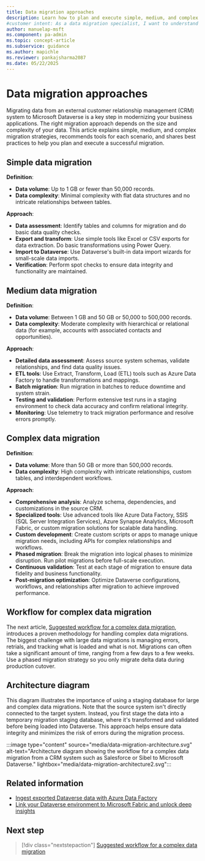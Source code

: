 ```yaml
---
title: Data migration approaches
description: Learn how to plan and execute simple, medium, and complex data migrations in Power Platform. Discover tools, best practices, and next steps.
#customer intent: As a data migration specialist, I want to understand different data migration approaches so that I can choose the best method for my organization's needs.
author: manuelap-msft
ms.component: pa-admin
ms.topic: concept-article
ms.subservice: guidance
ms.author: mapichle
ms.reviewer: pankajsharma2087
ms.date: 05/22/2025
---
```


# Data migration approaches

Migrating data from an external customer relationship management (CRM) system to Microsoft Dataverse is a key step in modernizing your business applications. The right migration approach depends on the size and complexity of your data. This article explains simple, medium, and complex migration strategies, recommends tools for each scenario, and shares best practices to help you plan and execute a successful migration.

## Simple data migration

**Definition**:

- **Data volume**: Up to 1 GB or fewer than 50,000 records.
- **Data complexity**: Minimal complexity with flat data structures and no intricate relationships between tables.

**Approach**:

- **Data assessment**: Identify tables and columns for migration and do basic data quality checks.
- **Export and transform**: Use simple tools like Excel or CSV exports for data extraction. Do basic transformations using Power Query.
- **Import to Dataverse**: Use Dataverse's built-in data import wizards for small-scale data imports.
- **Verification**: Perform spot checks to ensure data integrity and functionality are maintained.

## Medium data migration

**Definition**:

- **Data volume**: Between 1 GB and 50 GB or 50,000 to 500,000 records.
- **Data complexity**: Moderate complexity with hierarchical or relational data (for example, accounts with associated contacts and opportunities).

**Approach**:

- **Detailed data assessment**: Assess source system schemas, validate relationships, and find data quality issues.
- **ETL tools**: Use Extract, Transform, Load (ETL) tools such as Azure Data Factory to handle transformations and mappings.
- **Batch migration**: Run migration in batches to reduce downtime and system strain.
- **Testing and validation**: Perform extensive test runs in a staging environment to check data accuracy and confirm relational integrity.
- **Monitoring**: Use telemetry to track migration performance and resolve errors promptly.

## Complex data migration

**Definition**:

- **Data volume**: More than 50 GB or more than 500,000 records.
- **Data complexity**: High complexity with intricate relationships, custom tables, and interdependent workflows.

**Approach**:

- **Comprehensive analysis**: Analyze schema, dependencies, and customizations in the source CRM.
- **Specialized tools**: Use advanced tools like Azure Data Factory, SSIS (SQL Server Integration Services), Azure Synapse Analytics, Microsoft Fabric, or custom migration solutions for scalable data handling.
- **Custom development**: Create custom scripts or apps to manage unique migration needs, including APIs for complex relationships and workflows.
- **Phased migration**: Break the migration into logical phases to minimize disruption. Run pilot migrations before full-scale execution.
- **Continuous validation**: Test at each stage of migration to ensure data fidelity and business functionality.
- **Post-migration optimization**: Optimize Dataverse configurations, workflows, and relationships after migration to achieve improved performance.

## Workflow for complex data migration

The next article, [Suggested workflow for a complex data migration](workflow-complex-data-migration.md), introduces a proven methodology for handling complex data migrations. The biggest challenge with large data migrations is managing errors, retrials, and tracking what is loaded and what is not. Migrations can often take a significant amount of time, ranging from a few days to a few weeks. Use a phased migration strategy so you only migrate delta data during production cutover.

## Architecture diagram

This diagram illustrates the importance of using a staging database for large and complex data migrations. Note that the source system isn't directly connected to the target system. Instead, you first stage the data into a temporary migration staging database, where it's transformed and validated before being loaded into Dataverse. This approach helps ensure data integrity and minimizes the risk of errors during the migration process.

:::image type="content" source="media/data-migration-architecture.svg" alt-text="Architecture diagram showing the workflow for a complex data migration from a CRM system such as Salesforce or Sibel to Microsoft Dataverse." lightbox="media/data-migration-architecture2.svg":::

## Related information

- [Ingest exported Dataverse data with Azure Data Factory](/power-apps/maker/data-platform/export-to-data-lake-data-adf)
- [Link your Dataverse environment to Microsoft Fabric and unlock deep insights](/power-apps/maker/data-platform/azure-synapse-link-view-in-fabric)

## Next step

> [!div class="nextstepaction"]
> [Suggested workflow for a complex data migration](workflow-complex-data-migration.md)
